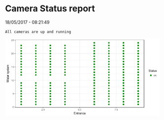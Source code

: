 Camera Status report
================
18/05/2017 - 08:21:49

    All cameras are up and running

![](camreport_files/figure-markdown_github/unnamed-chunk-2-1.png)
